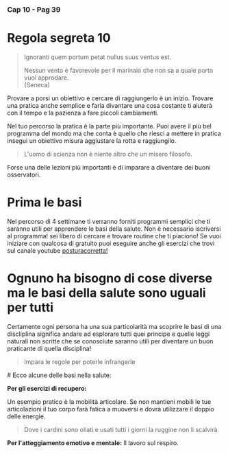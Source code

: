 ### Cap 10 - Pag 39

# Regola segreta 10

>  Ignoranti quem portum petat nullus suus ventus est.
>  
>  Nessun vento è favorevole per il marinaio che non sa a quale porto vuol approdare.  
>  (Seneca)

Provare a porsi un obiettivo e cercare di raggiungerlo è un inizio. 
Trovare una pratica anche semplice e farla divantare una cosa costante ti aiuterà con il tempo e la pazienza a fare piccoli cambiamenti.

Nel tuo percorso la pratica è la parte più importante. Puoi avere il più bel programma del mondo ma che conta è quello che riesci a mettere in pratica insegui un obiettivo misura aggiustare la rotta e raggiungilo.

> L'uomo di scienza non è niente altro che un misero filosofo.

Forse una delle lezioni più importanti è di imparare a diventare dei buoni osservatori.

# Prima le basi

Nel percorso di 4 settimane ti verranno forniti programmi semplici che ti saranno utili per apprendere le basi della salute. Non è necessario iscriversi al programma! sei libero di cercare e trovare routine che ti piaciono! Se vuoi iniziare con qualcosa di gratuito puoi eseguire anche gli esercizi che trovi sul canale youtube <a href="https://www.posturacorretta.org"> posturacorretta!</a>

# Ognuno ha bisogno di cose diverse ma le basi della salute sono uguali per tutti

Certamente ogni persona ha una sua particolarità ma scoprire le basi di una discliplina significa andare ad esplorare tutti quei principe e quelle leggi naturali non scritte che se conosciute saranno utili per diventare un buon praticante di quella disciplina!


> Impara le regole per poterle infrangerle 

# Ecco alcune delle basi nella salute:

**Per gli esercizi di recupero:**

Un esempio pratico è la mobilità articolare. 
Se non mantieni mobili le tue articolazioni il tuo corpo farà fatica a muoversi e dovrà utilizzare il doppio delle energie.

> Dove i cardini sono oliati e usati tutti i giorni la ruggine non li scalvirà


**Per l'atteggiamento emotivo e mentale:**
Il lavoro sul respiro.


